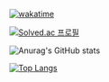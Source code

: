 <!-- ### Hi there 👋 -->
[![wakatime](https://wakatime.com/badge/user/13d849e0-8b74-495a-bed8-a3f4b8869924.svg)](https://wakatime.com/@13d849e0-8b74-495a-bed8-a3f4b8869924)

[![Solved.ac
프로필](http://mazassumnida.wtf/api/v2/generate_badge?boj=wwiviww)](https://solved.ac/wwiviww)

![Anurag's GitHub stats](https://github-readme-stats.vercel.app/api?username=ssh00n&show_icons=true&theme=onedark)

[![Top Langs](https://github-readme-stats.vercel.app/api/top-langs/?username=ssh00n&theme=onedark)](https://github.com/ssh00n/github-readme-stats)

<!--
**ssh00n/ssh00n** is a ✨ _special_ ✨ repository because its `README.md` (this file) appears on your GitHub profile.

Here are some ideas to get you started:

- 🔭 I’m currently working on ...
- 🌱 I’m currently learning ...
- 👯 I’m looking to collaborate on ...
- 🤔 I’m looking for help with ...
- 💬 Ask me about ...
- 📫 How to reach me: ...
- 😄 Pronouns: ...
- ⚡ Fun fact: ...
-->

